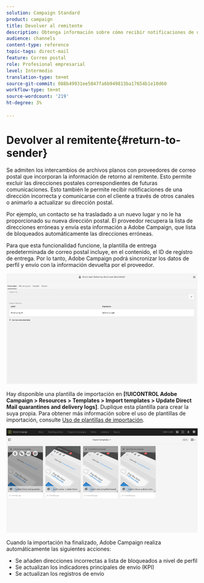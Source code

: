 ```yaml
---
solution: Campaign Standard
product: campaign
title: Devolver al remitente
description: Obtenga información sobre cómo recibir notificaciones de una dirección incorrecta y excluirla de futuras comunicaciones.
audience: channels
content-type: reference
topic-tags: direct-mail
feature: Correo postal
role: Profesional empresarial
level: Intermedio
translation-type: tm+mt
source-git-commit: 088b49931ee5047fa6b949813ba17654b1e10d60
workflow-type: tm+mt
source-wordcount: '219'
ht-degree: 3%

---
```



# Devolver al remitente{#return-to-sender}

Se admiten los intercambios de archivos planos con proveedores de correo postal que incorporan la información de retorno al remitente. Esto permite excluir las direcciones postales correspondientes de futuras comunicaciones. Esto también le permite recibir notificaciones de una dirección incorrecta y comunicarse con el cliente a través de otros canales o animarlo a actualizar su dirección postal.

Por ejemplo, un contacto se ha trasladado a un nuevo lugar y no le ha proporcionado su nueva dirección postal. El proveedor recupera la lista de direcciones erróneas y envía esta información a Adobe Campaign, que lista de bloqueados automáticamente las direcciones erróneas.

Para que esta funcionalidad funcione, la plantilla de entrega predeterminada de correo postal incluye, en el contenido, el ID de registro de entrega. Por lo tanto, Adobe Campaign podrá sincronizar los datos de perfil y envío con la información devuelta por el proveedor.

![](assets/direct_mail_return_sender_1.png)

Hay disponible una plantilla de importación en **[!UICONTROL Adobe Campaign > Resources > Templates > Import templates > Update Direct Mail quarantines and delivery logs]**. Duplique esta plantilla para crear la suya propia. Para obtener más información sobre el uso de plantillas de importación, consulte [Uso de plantillas de importación](../../automating/using/importing-data-with-import-templates.md#setting-up-import-templates).

![](assets/direct_mail_return_sender_2.png)

Cuando la importación ha finalizado, Adobe Campaign realiza automáticamente las siguientes acciones:

* Se añaden direcciones incorrectas a lista de bloqueados a nivel de perfil
* Se actualizan los indicadores principales de envío (KPI)
* Se actualizan los registros de envío
